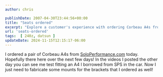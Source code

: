```yaml
---
author: chris

publishDate: 2007-04-30T23:44:56+00:00
title: "Seats ordered"
excerpt: "Explore a customer's experience with ordering Corbeau A4s from SoloPerformance.com, including test fits and bracket mounting."
url: 'seats-ordered'
tags:  [ 240z, datsun ] 
updateDate: 2024-11-15T12:15:17-06:00
---
```


I ordered a pair of Corbeau A4s from [SoloPerformance.com](https://www.soloperformance.com) today. Hopefully there here over the next few days! In the videos I posted the other day you can see me test fitting an A4 I borrowed from SPS in the car. Now I just need to fabricate some mounts for the brackets that I ordered as well!
